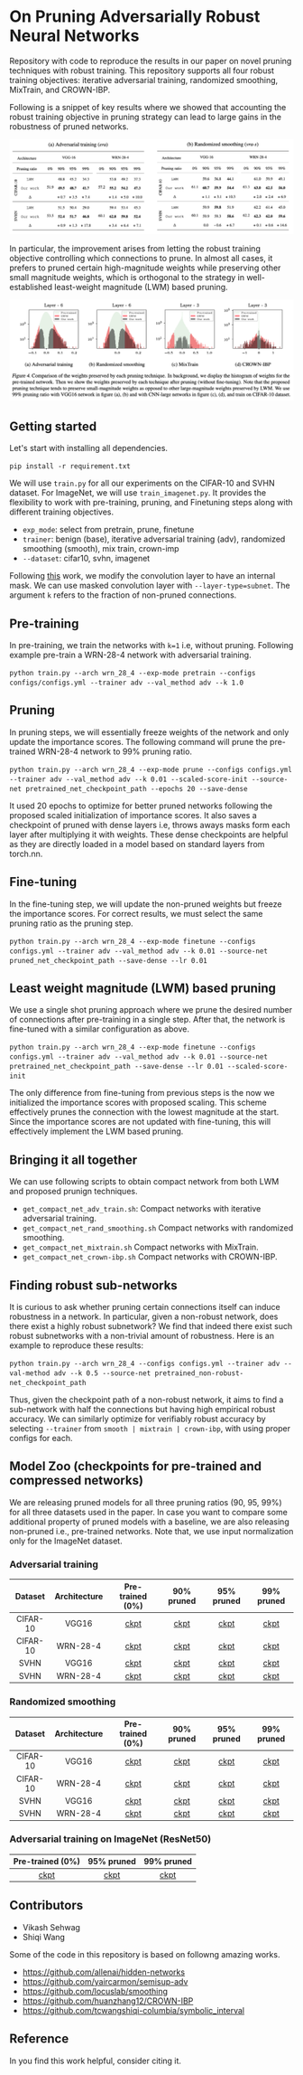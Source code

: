 # On Pruning Adversarially Robust Neural Networks

Repository with code to reproduce the results in our paper on novel pruning techniques with robust training. This repository supports all four robust training objectives: iterative adversarial training, randomized smoothing, MixTrain, and CROWN-IBP.

Following is a snippet of key results where we showed that accounting the robust training objective in pruning strategy can lead to large gains in the robustness of pruned networks. 

![results_table](/images/results_table.png)



In particular, the improvement arises from letting the robust training objective controlling which connections to prune. In almost all cases, it prefers to pruned certain high-magnitude weights while preserving other small magnitude weights, which is orthogonal to the strategy in well-established least-weight magnitude (LWM) based pruning. 

![weight_histogram](/images/weight_histogram.png)



## Getting started

Let's start with installing all dependencies. 

`pip install -r requirement.txt`



We will use `train.py` for all our experiments on the CIFAR-10 and SVHN dataset. For ImageNet, we will use `train_imagenet.py`. It provides the flexibility to work with pre-training, pruning, and Finetuning steps along with different training objectives.

- `exp_mode`: select from pretrain, prune, finetune
- `trainer`: benign (base), iterative adversarial training (adv), randomized smoothing (smooth), mix train, crown-imp 
- `--dataset`: cifar10, svhn, imagenet



Following [this](https://github.com/allenai/hidden-networks) work, we modify the convolution layer to have an internal mask. We can use masked convolution layer with `--layer-type=subnet`. The argument `k` refers to the fraction of non-pruned connections.



## Pre-training

In pre-training, we train the networks with `k=1` i.e, without pruning. Following example pre-train a WRN-28-4 network with adversarial training.

`python train.py --arch wrn_28_4 --exp-mode pretrain --configs configs/configs.yml --trainer adv --val_method adv --k 1.0`



## Pruning

In pruning steps, we will essentially freeze weights of the network and only update the importance scores. The following command will prune the pre-trained WRN-28-4 network to 99% pruning ratio.  

`python train.py --arch wrn_28_4 --exp-mode prune --configs configs.yml --trainer adv --val_method adv --k 0.01 --scaled-score-init --source-net pretrained_net_checkpoint_path --epochs 20 --save-dense`

It used 20 epochs to optimize for better pruned networks following the proposed scaled initialization of importance scores. It also saves a checkpoint of pruned with dense layers i.e, throws aways masks form each layer after multiplying it with weights. These dense checkpoints are helpful as they are directly loaded in a model based on standard layers from torch.nn. 



## Fine-tuning

In the fine-tuning step, we will update the non-pruned weights but freeze the importance scores. For correct results, we must select the same pruning ratio as the pruning step. 

`python train.py --arch wrn_28_4 --exp-mode finetune --configs configs.yml --trainer adv --val_method adv --k 0.01 --source-net pruned_net_checkpoint_path --save-dense --lr 0.01`



## Least weight magnitude (LWM) based pruning 

We use a single shot pruning approach where we prune the desired number of connections after pre-training in a single step. After that, the network is fine-tuned with a similar configuration as above. 

`python train.py --arch wrn_28_4 --exp-mode finetune --configs configs.yml --trainer adv --val_method adv --k 0.01 --source-net pretrained_net_checkpoint_path --save-dense --lr 0.01 --scaled-score-init`

The only difference from fine-tuning from previous steps is the now we initialized the importance scores with proposed scaling. This scheme effectively prunes the connection with the lowest magnitude at the start. Since the importance scores are not updated with fine-tuning, this will effectively implement the LWM based pruning. 



## Bringing it all together

We can use following scripts to obtain compact network from both LWM and proposed prunign techniques. 

- `get_compact_net_adv_train.sh`: Compact networks with iterative adversarial training. 
- `get_compact_net_rand_smoothing.sh` Compact networks with randomized smoothing.
- `get_compact_net_mixtrain.sh` Compact networks with MixTrain. 
- `get_compact_net_crown-ibp.sh` Compact networks with CROWN-IBP.





## Finding robust sub-networks

It is curious to ask whether pruning certain connections itself can induce robustness in a network. In particular, given a non-robust network, does there exist a highly robust subnetwork? We find that indeed there exist such robust subnetworks with a non-trivial amount of robustness. Here is an example to reproduce these results:

`python train.py --arch wrn_28_4 --configs configs.yml --trainer adv --val-method adv --k 0.5 --source-net pretrained_non-robust-net_checkpoint_path`

Thus, given the checkpoint path of a non-robust network, it aims to find a sub-network with half the connections but having high empirical robust accuracy. We can similarly optimize for verifiably robust accuracy by selecting `--trainer` from `smooth | mixtrain | crown-ibp`, with using proper configs for each. 



## Model Zoo (checkpoints for pre-trained and compressed networks)

We are releasing pruned models for all three pruning ratios (90, 95, 99%) for all three datasets used in the paper. In case you want to compare some additional property of pruned models with a baseline, we are also releasing non-pruned i.e., pre-trained networks. Note that, we use input normalization only for the ImageNet dataset. 

### Adversarial training  

| Dataset  | Architecture | Pre-trained (0%) | 90% pruned | 95% pruned | 99% pruned |
| :------: | :----------: | :--------------: | :--------: | :--------: | :--------: |
| CIFAR-10 |    VGG16     |     [ckpt]()     |  [ckpt]()  |  [ckpt]()  |  [ckpt]()  |
| CIFAR-10 |   WRN-28-4   |     [ckpt]()     |  [ckpt]()  |  [ckpt]()  |  [ckpt]()  |
|   SVHN   |    VGG16     |     [ckpt]()     |  [ckpt]()  |  [ckpt]()  |  [ckpt]()  |
|   SVHN   |   WRN-28-4   |     [ckpt]()     |  [ckpt]()  |  [ckpt]()  |  [ckpt]()  |



### Randomized smoothing

| Dataset  | Architecture | Pre-trained (0%) | 90% pruned | 95% pruned | 99% pruned |
| :------: | :----------: | :--------------: | :--------: | :--------: | :--------: |
| CIFAR-10 |    VGG16     |     [ckpt]()     |  [ckpt]()  |  [ckpt]()  |  [ckpt]()  |
| CIFAR-10 |   WRN-28-4   |     [ckpt]()     |  [ckpt]()  |  [ckpt]()  |  [ckpt]()  |
|   SVHN   |    VGG16     |     [ckpt]()     |  [ckpt]()  |  [ckpt]()  |  [ckpt]()  |
|   SVHN   |   WRN-28-4   |     [ckpt]()     |  [ckpt]()  |  [ckpt]()  |  [ckpt]()  |



### Adversarial training on ImageNet (ResNet50)

| Pre-trained (0%) | 95% pruned | 99% pruned |
| :--------------: | :--------: | :--------: |
|     [ckpt]()     |  [ckpt]()  |  [ckpt]()  |



## Contributors

* Vikash Sehwag
* Shiqi Wang



Some of the code in this repository is based on followng amazing works.

* https://github.com/allenai/hidden-networks
* https://github.com/yaircarmon/semisup-adv
* https://github.com/locuslab/smoothing
* https://github.com/huanzhang12/CROWN-IBP
* https://github.com/tcwangshiqi-columbia/symbolic_interval



## Reference

In you find this work helpful, consider citing it. 




